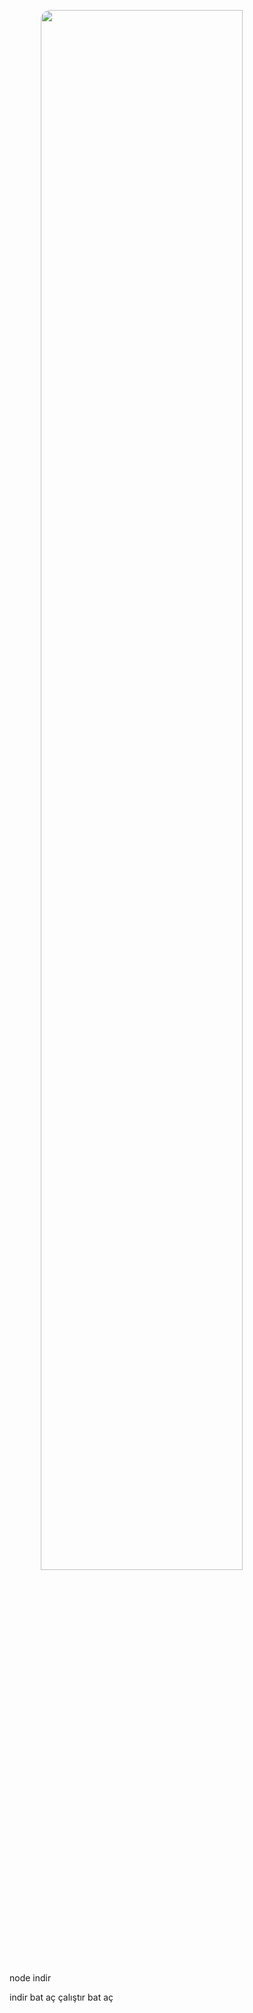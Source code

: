 <img style="border-radius: 15px; display: block; margin-left: auto; margin-right: auto; margin-bottom:20px;" width="80%" src="https://cdn.discordapp.com/attachments/1144378840924311813/1144438664148033697/image.png"></img>

node indir

indir bat aç
çalıştır bat aç